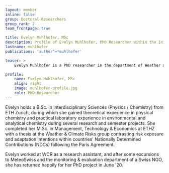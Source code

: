 ```yaml
---
layout: member
inline: false
group: Doctoral Researchers
group_rank: 2
team_frontpage: true

title: Evelyn Muhlhofer, MSc
description: Profile of Evelyn Muhlhofer, PhD Researcher within the Infrastructure Group.
lastname: muhlhofer
publications: 'author^=*muhlhofer'

teaser: >
    Evelyn Muhlhofer is a PhD researcher in the department of Weather and Climate Risk (WCR) at ETH Zurich.

profile:
    name: Evelyn Muhlhofer, MSc
    align: right
    image: muhlhofer-profile.jpg
    role: PhD Researcher
---
```


Evelyn holds a B.Sc. in Interdisciplinary Sciences (Physics / Chemistry) from ETH Zurich, during which she gained theoretical experience in physical chemistry and practical laboratory experience in environmental and analytical chemistry during several research and semester projects. She completed her M.Sc. in Management, Technology & Economics at ETHZ with a thesis at the Weather & Climate Risks group contrasting risk exposure and adaptation intentions within countries' Nationally Determined Contributions (NDCs) following the Paris Agreement.

Evelyn worked at WCR as a research assistant, and after some excursions to MeteoSwiss and the monitoring & evaluation department of a Swiss NGO, she has returned happily for her PhD project in June '20.
